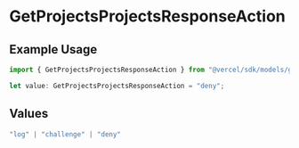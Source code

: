# GetProjectsProjectsResponseAction

## Example Usage

```typescript
import { GetProjectsProjectsResponseAction } from "@vercel/sdk/models/getprojectsop.js";

let value: GetProjectsProjectsResponseAction = "deny";
```

## Values

```typescript
"log" | "challenge" | "deny"
```